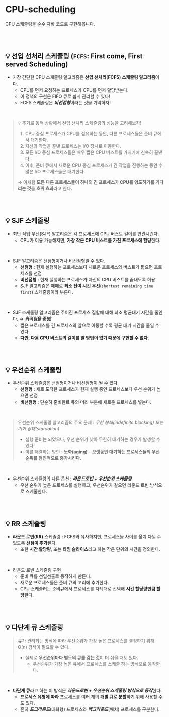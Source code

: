 # CPU-scheduling
CPU 스케줄링을 순수 자바 코드로 구현해봅니다.

<br/>

<br/>

## 💡 선입 선처리 스케줄링 (`FCFS`: First come, First served Scheduling)

- 가장 간단한 CPU 스케줄링 알고리즘은 **선입 선처리(FCFS) 스케줄링 알고리즘**이다.
    - CPU를 먼저 요청하는 프로세스가 CPU를 먼저 할당받는다.
    - 이 정책의 구현은 FIFO 큐로 쉽게 관리할 수 있다!
    - FCFS 스케줄링은 ***비선점형***이라는 것을 기억하자!

<br/>

> 💡 추가로 동적 상황에서 선입 선처리 스케줄링의 성능을 고려해보자!
> 1. CPU 중심 프로세스가 CPU를 점유하는 동안, 다른 프로세스들은 준비 큐에서 대기한다.
> 2. 자신의 작업을 끝낸 프로세스는 I/O 장치로 이동한다.
> 3. 모든 I/O 중심 프로세스들은 매우 짧은 CPU 버스트를 가지기에 신속히 끝낸다.
> 4. 이후, 준비 큐에서 새로운 CPU 중심 프로세스가 긴 작업을 진행하는 동안 수많은 I/O 프로세스들은 대기한다.
>
> 
> → 이처럼 **모든 다른 프로세스들이 하나의 긴 프로세스가 CPU를 양도하기를 기다리는 것**을 **호위 효과**라고 한다.

<br/>

<br/>

## 💡 SJF 스케줄링

- 최단 작업 우선(SJF) 알고리즘은 각 프로세스에 CPU 버스트 길이를 연관시킨다.
    - CPU가 이용 가능해지면, **가장 작은 CPU 버스트를 가진 프로세스에 할당**한다.

<br/>

- SJF 알고리즘은 선점형이거나 비선점형일 수 있다.
    - **선점형** : 현재 실행하는 프로세스보다 새로운 프로세스의 버스트가 짧으면 프로세스를 선점
    - **비선점형** : 현재 실행하는 프로세스가 자신의 CPU 버스트를 끝내도록 허용
    - SJF 알고리즘은 때때로 **최소 잔여 시간 우선**(`shortest remaining time first`) 스케줄링이라 부른다.

<br/>

- SJF 스케줄링 알고리즘은 주어진 프로세스 집합에 대해 최소 평균대기 시간을 줄인다. → ***최적임을 증명!***
    - 짧은 프로세스를 긴 프로세스의 앞으로 이동할 수록 평균 대기 시간을 줄일 수 있다.
    - **다만, 다음 CPU 버스트의 길이를 알 방법이 없기 때문에 구현할 수 없다.**

<br/>

<br/>

## 💡 우선순위 스케줄링

- 우선순위 스케줄링은 선점형이거나 비선점형이 될 수 있다.
  - **선점형** : 새로 도착한 프로세스가 현재 실행 중인 프로세스보다 우선 순위가 높으면 선점
  - **비선점형** : 단순히 준비완료 큐의 머리 부분에 새로운 프로세스를 넣는다.

<br/>

> 우선순위 스케줄링 알고리즘의 주요 문제 : *무한 봉쇄(indefinite blocking) 또는 기아 상태(starvation)*
> 
> - 실행 준비는 되었으나, 우선 순위가 낮아 무한히 대기하는 경우가 발생할 수 있다!
> - 이를 해결하는 방안 : **노화(aging)**
    - **오랫동안 대기하는 프로세스들의 우선순위를 점진적으로 증가시킨다.**

<br/>

- 우선순위 스케줄링의 다른 옵션 : ***라운드로빈 + 우선순위 스케줄링***
  - 우선 순위가 높은 프로세스를 실행하고, 우선순위가 같으면 라운드 로빈 방식으로 스케줄한다.

<br/>

<br/>

## 💡 RR 스케줄링
- **라운드 로빈(RR)** 스케줄링 : FCFS와 유사하지만, 프로세스들 사이를 옮겨 다닐 수 있도록 **선점이 추가**된다.
    - 또한 **시간 할당량**, 또는 **타임 슬라이스**라고 하는 작은 단위의 시간을 정의한다.
    
<br/>

- 라운드 로빈 스케줄링 구현
    - 준비 큐를 선입선출로 동작하게 만든다.
    - 새로운 프로세스들은 준비 큐의 꼬리에 추가한다.
    - CPU 스케줄러는 준비큐에서 프로세스를 차례대로 선택해 **시간 할당량만큼 할당**한다.

<br/>

<br/>

## 💡 다단계 큐 스케줄링
> 큐가 관리되는 방식에 따라 우선순위가 가장 높은 프로세스를 결정하기 위해 O(n) 검색이 필요할 수 있다.
> 
>- 실제로  **우선순위마다 별도의 큐를 갖는 것**이 더 쉬울 때도 있다.
 >   - 우선순위가 가장 높은 큐에서 프로세스를 스케줄 하는 방식으로 동작한다.
    
<br/>

- **다단계 큐**라고 하는 이 방식은 ***라운드로빈 + 우선순위 스케줄링 방식으로 동작***한다.
    - **프로세스 유형에 따라** 프로세스를 여러 개의 **개별 큐로 분할**하기 위해 사용할 수도 있다.
    - 흔히 ***포그라운드***(대화형) 프로세스와 ***백그라운드***(배치) 프로세스를 구분한다.

<br/>

<br/>

